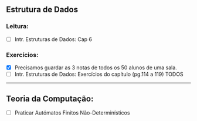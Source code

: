 ## Estrutura de Dados 

### Leitura: 
- [ ] Intr. Estruturas de Dados: Cap 6

### Exercícios: 

- [x] Precisamos guardar as 3 notas de todos os 50 alunos de uma sala. 
- [ ]  Intr. Estruturas de Dados: Exercícios do capítulo (pg.114 a 119) TODOS
---

## Teoria da Computação:

- [ ] Praticar Autómatos Finitos Não-Determinísticos